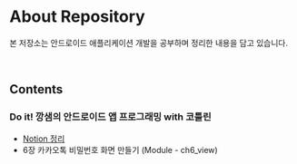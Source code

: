 # About Repository

본 저장소는 안드로이드 애플리케이션 개발을 공부하며 정리한 내용을 담고 있습니다.

<br/>

## Contents

### Do it! 깡샘의 안드로이드 앱 프로그래밍 with 코틀린

- [Notion 정리](https://distinct-bulb-c95.notion.site/Do-it-with-a5e98b3e11aa429c9656de70b4b6beab)
- 6장 카카오톡 비밀번호 화면 만들기 (Module - ch6_view)

